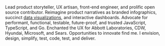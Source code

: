 Lead product storyteller, UX artisan, front-end engineer, and prolific open source contributor. Reimagine product narratives as branded infographics, succinct [data visualizations](https://www.TheScottKrause.com/d3_datavis_skills.html), and interactive dashboards. Advocate for performant, functional, testable, future-proof, and trusted JavaScript, TypeScript, and Go.  Enchanted the UX for Abbott Laboratories, CDW, Hyundai, Microsoft, and Sears. Opportunities to innovate find me. I envision, design, simplify, test, code, test, and deliver.
